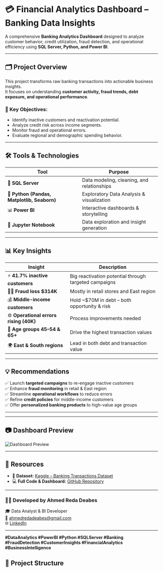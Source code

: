 # 💳 Financial Analytics Dashboard – Banking Data Insights  

A comprehensive **Banking Analytics Dashboard** designed to analyze customer behavior, credit utilization, fraud detection, and operational efficiency using **SQL Server, Python, and Power BI**.

---

## 🗂️ Project Overview  

This project transforms raw banking transactions into actionable business insights.  
It focuses on understanding **customer activity, fraud trends, debt exposure, and operational performance**.  

### 🔹 Key Objectives:
- Identify inactive customers and reactivation potential.  
- Analyze credit risk across income segments.  
- Monitor fraud and operational errors.  
- Evaluate regional and demographic spending behavior.  

---

## 🛠️ Tools & Technologies  

| Tool | Purpose |
|------|----------|
| 🧮 **SQL Server** | Data modeling, cleaning, and relationships |
| 🐍 **Python (Pandas, Matplotlib, Seaborn)** | Exploratory Data Analysis & visualization |
| 📊 **Power BI** | Interactive dashboards & storytelling |
| 📓 **Jupyter Notebook** | Data exploration and insight generation |

---

## 📊 Key Insights  

| Insight | Description |
|----------|--------------|
| ⚡ **41.7% inactive customers** | Big reactivation potential through targeted campaigns |
| 🕵️‍♂️ **Fraud loss $314K** | Mostly in retail stores and East region |
| 💰 **Middle-income customers** | Hold ~$70M in debt – both opportunity & risk |
| ⚙️ **Operational errors rising (40K)** | Process improvements needed |
| 👵 **Age groups 45–54 & 65+** | Drive the highest transaction values |
| 🌍 **East & South regions** | Lead in both debt and transaction value |

---

## 💡 Recommendations  

✅ Launch **targeted campaigns** to re-engage inactive customers  
✅ Enhance **fraud monitoring** in retail & East region  
✅ Streamline **operational workflows** to reduce errors  
✅ Refine **credit policies** for middle-income customers  
✅ Offer **personalized banking products** to high-value age groups  

---

---

## 📷 Dashboard Preview  
![Dashboard Preview](Visuals)

---

## 🔗 Resources  

- 📁 **Dataset:** [Kaggle – Banking Transactions Dataset](https://lnkd.in/dEx3gvNM)  
- 💻 **Full Code & Dashboard:** [GitHub Repository](https://github.com/ahmedredadeabes/Financial-Analytics-Dashboard)  

---

### 👨‍💻 Developed by **Ahmed Reda Deabes**  
🎓 Data Analyst & BI Developer  
📧 [ahmedredadeabes@gmail.com](mailto:ahmedredadeabes@gmail.com)  
🌐 [LinkedIn](https://www.linkedin.com/in/ahmedredadeabes/)  

---

**#DataAnalytics #PowerBI #Python #SQLServer #Banking #FraudDetection #CustomerInsights #FinancialAnalytics #BusinessIntelligence**

## 📂 Project Structure  

